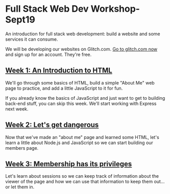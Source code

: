 # Full Stack Web Dev Workshop-Sept19
An introduction for full stack web development: build a website and some services it can consume.

We will be developing our websites on Glitch.com. [Go to glitch.com now](https://glitch.com) and sign up for an account. They're free.

## [Week 1: An Introduction to HTML](week1/README.md)

We'll go through some basics of HTML, build a simple "About Me" web page to practice, and add a little JavaScript to it for fun.

If you already know the basics of JavaScript and just want to get to building back-end stuff, you can skip this week. We'll start working with Express next week.

## [Week 2: Let's get dangerous](week2/README.md)

Now that we've made an "about me" page and learned some HTML, let's learn a little about Node.js and JavaScript so we can start building our members page.

## [Week 3: Membership has its privileges](week3/README.md)

Let's learn about sessions so we can keep track of information about the viewer of the page and how we can use that information to keep them out... or let them in.


